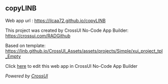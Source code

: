 ## copyLINB
Web app url : https://ilcaa72.github.io/copyLINB

This project was created by CrossUI No-Code App Builder: https://crossui.com/RADGithub

Based on template: https://linb.github.io/CrossUI_Assets/assets/projects/Simple/xui_project_tpl_Empty

Click [here](https://crossui.com/RADGithub/#!from=github&owner=ilcaa72&repo=copyLINB) to edit this web app in CrossUI No-Code App Builder

<i>Powered by [CrossUI](https://crossui.com)</i>
